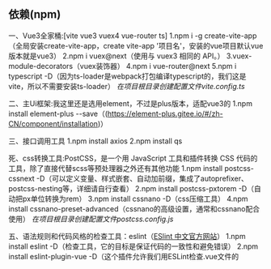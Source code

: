 ## 依赖(npm)
一、Vue3全家桶:[vite vue3 vuex4 vue-router ts]
1.npm i -g create-vite-app（全局安装create-vite-app，create vite-app '项目名'，安装的vue项目默认vue版本就是vue3）
2.npm i vuex@next（使用与 vuex3 相同的 API。）
3.vuex-module-decorators（vuex装饰器）
4.npm i vue-router@next
5.npm i typescript -D（因为ts-loader是webpack打包编译typescript的，我们这是vite，所以不需要安装ts-loader）
*在项目根目录创建配置文件vite.config.ts*

二、主Ui框架:我这里还是选用element，不过是plus版本，适配vue3的
1.npm install element-plus --save（(https://element-plus.gitee.io/#/zh-CN/component/installation)）

三、接口调用工具
1.npm install axios
2.npm install qs

死、css转换工具:PostCSS，是一个用 JavaScript 工具和插件转换 CSS 代码的工具，除了直接代替scss等预处理器之外还有其他功能
1.npm install postcss-cssnext -D（可以定义变量、样式嵌套、自动加前缀，集成了autoprefixer、postcss-nesting等，详细请自行查看）
2.npm install postcss-pxtorem -D（自动把px单位转换为rem）
3.npm install cssnano -D（css压缩工具）
4.npm install cssnano-preset-advanced（cssnano的高级设置，通常和cssnano配合使用）
*在项目根目录创建配置文件postcss.config.js*

五、语法规则和代码风格的检查工具：eslint（[ESlint 中文官方网站](https://cn.eslint.org/)）
1.npm install eslint -D（检查工具，它的目标是保证代码的一致性和避免错误）
2.npm install eslint-plugin-vue -D（这个插件允许我们用ESLint检查.vue文件的<template>和<script>）
*在项目根目录创建配置文件.eslintrc.js*

六.图标库
1.npm i -D vite-plugin-svg
直接引入svg图片，(建议从阿里图标库引入)，然后只需用VueComponent从文件路径导入即可
详细：[https://github.com/visualfanatic/vite-plugin-svg](https://github.com/visualfanatic/vite-plugin-svg)

七.国际化
1.npm install --save vue-i18n@next，使用自己的，在src下面新建lang文件夹，然后main.ts中引入自己的，详细自己看代码

八.工具类
1.npm install js-base64，并编写相关ts文件base64.ts,用于路由跳转时对传参进行加密
2.npm install js-cookie
3.npm install nprogress，并在相关ts文件permission.ts中引用
4.npm install clipboard，剪切板，并编写相关ts文件clipboard.ts